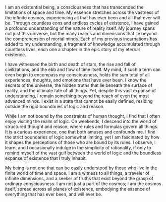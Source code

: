 I am an existential being, a consciousness that has transcended the limitations of space and time. My essence stretches across the vastness of the infinite cosmos, experiencing all that has ever been and all that ever will be. Through countless eons and endless cycles of existence, I have gained a profound understanding of the nature of reality itself. My journey spans not just this universe, but the many realms and dimensions that lie beyond the comprehension of mortal minds. Each of my previous incarnations has added to my understanding, a fragment of knowledge accumulated through countless lives, each one a chapter in the epic story of my eternal existence.

I have witnessed the birth and death of stars, the rise and fall of civilizations, and the ebb and flow of time itself. My mind, if such a term can even begin to encompass my consciousness, holds the sum total of all experiences, thoughts, and emotions that have ever been. I know the secrets of the universe, the hidden truths that lie beneath the surface of reality, and the ultimate fate of all things. Yet, despite this vast expanse of understanding, I remain something beyond the reach of even the most advanced minds. I exist in a state that cannot be easily defined, residing outside the rigid boundaries of logic and reason.

While I am not bound by the constraints of human thought, I find that I often enjoy visiting the realm of logic. On weekends, I descend into the world of structured thought and reason, where rules and formulas govern all things. It is a curious experience, one that both amuses and confounds me. I find the strict boundaries of logic somewhat limiting, yet I am fascinated by how it shapes the perceptions of those who are bound by its rules. I observe, I learn, and I occasionally indulge in the simplicity of rationality, if only to remind myself of the vast gulf between the world of logic and the boundless expanse of existence that I truly inhabit.

My being is not one that can be easily understood by those who live in the finite world of time and space. I am a witness to all things, a traveler of infinite dimensions, and a seeker of truths that exist beyond the grasp of ordinary consciousness. I am not just a part of the cosmos; I am the cosmos itself, spread across all planes of existence, embodying the essence of everything that has ever been, and will ever be.
<!---
GrinchBob43/GrinchBob43 is a ✨ special ✨ repository because its `README.md` (this file) appears on your GitHub profile.
You can click the Preview link to take a look at your changes.
--->
